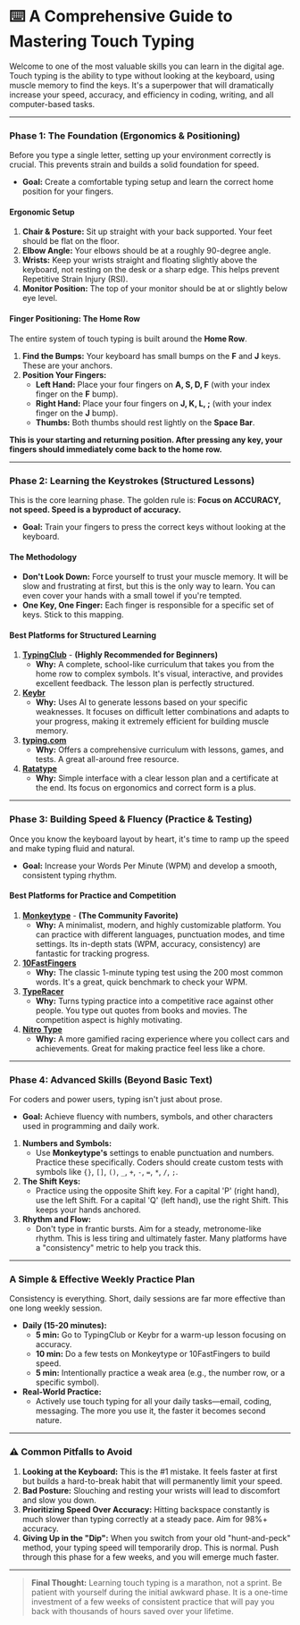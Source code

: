 # ⌨️ A Comprehensive Guide to Mastering Touch Typing

Welcome to one of the most valuable skills you can learn in the digital age. Touch typing is the ability to type without looking at the keyboard, using muscle memory to find the keys. It's a superpower that will dramatically increase your speed, accuracy, and efficiency in coding, writing, and all computer-based tasks.

---

### **Phase 1: The Foundation (Ergonomics & Positioning)**

Before you type a single letter, setting up your environment correctly is crucial. This prevents strain and builds a solid foundation for speed.

* **Goal:** Create a comfortable typing setup and learn the correct home position for your fingers.

#### **Ergonomic Setup**
1.  **Chair & Posture:** Sit up straight with your back supported. Your feet should be flat on the floor.
2.  **Elbow Angle:** Your elbows should be at a roughly 90-degree angle.
3.  **Wrists:** Keep your wrists straight and floating slightly above the keyboard, not resting on the desk or a sharp edge. This helps prevent Repetitive Strain Injury (RSI).
4.  **Monitor Position:** The top of your monitor should be at or slightly below eye level.

#### **Finger Positioning: The Home Row**
The entire system of touch typing is built around the **Home Row**.

1.  **Find the Bumps:** Your keyboard has small bumps on the **F** and **J** keys. These are your anchors.
2.  **Position Your Fingers:**
    * **Left Hand:** Place your four fingers on **A, S, D, F** (with your index finger on the **F** bump).
    * **Right Hand:** Place your four fingers on **J, K, L, ;** (with your index finger on the **J** bump).
    * **Thumbs:** Both thumbs should rest lightly on the **Space Bar**.

**This is your starting and returning position. After pressing any key, your fingers should immediately come back to the home row.**

---

### **Phase 2: Learning the Keystrokes (Structured Lessons)**

This is the core learning phase. The golden rule is: **Focus on ACCURACY, not speed. Speed is a byproduct of accuracy.**

* **Goal:** Train your fingers to press the correct keys without looking at the keyboard.

#### **The Methodology**
* **Don't Look Down:** Force yourself to trust your muscle memory. It will be slow and frustrating at first, but this is the only way to learn. You can even cover your hands with a small towel if you're tempted.
* **One Key, One Finger:** Each finger is responsible for a specific set of keys. Stick to this mapping.

#### **Best Platforms for Structured Learning**
1.  [**TypingClub**](https://www.typingclub.com/) - **(Highly Recommended for Beginners)**
    * **Why:** A complete, school-like curriculum that takes you from the home row to complex symbols. It's visual, interactive, and provides excellent feedback. The lesson plan is perfectly structured.
2.  [**Keybr**](https://www.keybr.com/)
    * **Why:** Uses AI to generate lessons based on your specific weaknesses. It focuses on difficult letter combinations and adapts to your progress, making it extremely efficient for building muscle memory.
3.  [**typing.com**](https://www.typing.com/)
    * **Why:** Offers a comprehensive curriculum with lessons, games, and tests. A great all-around free resource.
4.  [**Ratatype**](https://www.ratatype.com/)
    * **Why:** Simple interface with a clear lesson plan and a certificate at the end. Its focus on ergonomics and correct form is a plus.

---

### **Phase 3: Building Speed & Fluency (Practice & Testing)**

Once you know the keyboard layout by heart, it's time to ramp up the speed and make typing fluid and natural.

* **Goal:** Increase your Words Per Minute (WPM) and develop a smooth, consistent typing rhythm.

#### **Best Platforms for Practice and Competition**
1.  [**Monkeytype**](https://monkeytype.com/) - **(The Community Favorite)**
    * **Why:** A minimalist, modern, and highly customizable platform. You can practice with different languages, punctuation modes, and time settings. Its in-depth stats (WPM, accuracy, consistency) are fantastic for tracking progress.
2.  [**10FastFingers**](https://10fastfingers.com/)
    * **Why:** The classic 1-minute typing test using the 200 most common words. It's a great, quick benchmark to check your WPM.
3.  [**TypeRacer**](https://play.typeracer.com/)
    * **Why:** Turns typing practice into a competitive race against other people. You type out quotes from books and movies. The competition aspect is highly motivating.
4.  [**Nitro Type**](https://www.nitrotype.com/)
    * **Why:** A more gamified racing experience where you collect cars and achievements. Great for making practice feel less like a chore.

---

### **Phase 4: Advanced Skills (Beyond Basic Text)**

For coders and power users, typing isn't just about prose.

* **Goal:** Achieve fluency with numbers, symbols, and other characters used in programming and daily work.

1.  **Numbers and Symbols:**
    * Use **Monkeytype's** settings to enable punctuation and numbers. Practice these specifically. Coders should create custom tests with symbols like `{}`, `[]`, `()`, `_`, `+`, `-`, `=`, `*`, `/`, `;`.
2.  **The Shift Keys:**
    * Practice using the opposite Shift key. For a capital 'P' (right hand), use the left Shift. For a capital 'Q' (left hand), use the right Shift. This keeps your hands anchored.
3.  **Rhythm and Flow:**
    * Don't type in frantic bursts. Aim for a steady, metronome-like rhythm. This is less tiring and ultimately faster. Many platforms have a "consistency" metric to help you track this.

---

### **A Simple & Effective Weekly Practice Plan**

Consistency is everything. Short, daily sessions are far more effective than one long weekly session.

* **Daily (15-20 minutes):**
    * **5 min:** Go to TypingClub or Keybr for a warm-up lesson focusing on accuracy.
    * **10 min:** Do a few tests on Monkeytype or 10FastFingers to build speed.
    * **5 min:** Intentionally practice a weak area (e.g., the number row, or a specific symbol).
* **Real-World Practice:**
    * Actively use touch typing for all your daily tasks—email, coding, messaging. The more you use it, the faster it becomes second nature.

---

### **⚠️ Common Pitfalls to Avoid**

1.  **Looking at the Keyboard:** This is the #1 mistake. It feels faster at first but builds a hard-to-break habit that will permanently limit your speed.
2.  **Bad Posture:** Slouching and resting your wrists will lead to discomfort and slow you down.
3.  **Prioritizing Speed Over Accuracy:** Hitting backspace constantly is much slower than typing correctly at a steady pace. Aim for 98%+ accuracy.
4.  **Giving Up in the "Dip":** When you switch from your old "hunt-and-peck" method, your typing speed will temporarily drop. This is normal. Push through this phase for a few weeks, and you will emerge much faster.

---

> **Final Thought:** Learning touch typing is a marathon, not a sprint. Be patient with yourself during the initial awkward phase. It is a one-time investment of a few weeks of consistent practice that will pay you back with thousands of hours saved over your lifetime.
